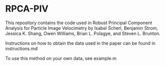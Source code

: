 # RPCA-PIV
This repository contains the code used in Robust Principal Component Analysis for Particle Image Velocimetry by Isabel Scherl, Benjamin Strom, Jessica K. Shang, Owen Williams, Brian L. Polagye, and Steven L. Brunton.

Instructions on how to obtain the data used in the paper can be found in instructions.md

To use this method on your own data, see example.m